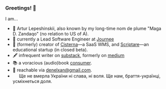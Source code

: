 ### Greetings! :wave:

I am...

- :compass: Artur Lepeshinskii, also known by my long-time nom de plume "Maga D. Zandaqo" (no relation to US of A).
- :briefcase: currently a Lead Software Engineer at [Journee](https://journee.ai)
- :triangular_ruler: (formerly) creator of [Cisterna](https://cisterna.app)—a SaaS WMS, and [Scriptare](https://scriptare.com)—an educational startup (in closed beta).
- :fountain_pen: infrequent writer on [substack](https://zandaqo.substack.com/), formerly on [medium](https://medium.com/@zandaqo)
- :books: a voracious (audio)book [consumer](https://goodreads.com/zandaqo).
- :e-mail: reachable via [denelxan@gmail.com](mailto:denelxan@gmail.com). 
- <img src="https://flagicons.lipis.dev/flags/4x3/ua.svg" width="16px" height="16px" /> Ще не вмерла України ні слава, ні воля. Ще нам, браття-українці, усміхнеться доля.
